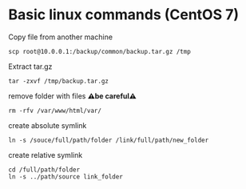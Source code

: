 # Basic linux commands (CentOS 7)

Copy file from another machine
```console
scp root@10.0.0.1:/backup/common/backup.tar.gz /tmp
```

Extract tar.gz
```console
tar -zxvf /tmp/backup.tar.gz
```

remove folder with files **⚠️be careful⚠️**
```console
rm -rfv /var/www/html/var/
```

create absolute symlink
```console
ln -s /souce/full/path/folder /link/full/path/new_folder
```
create relative symlink
```console
cd /full/path/folder 
ln -s ../path/source link_folder
```
